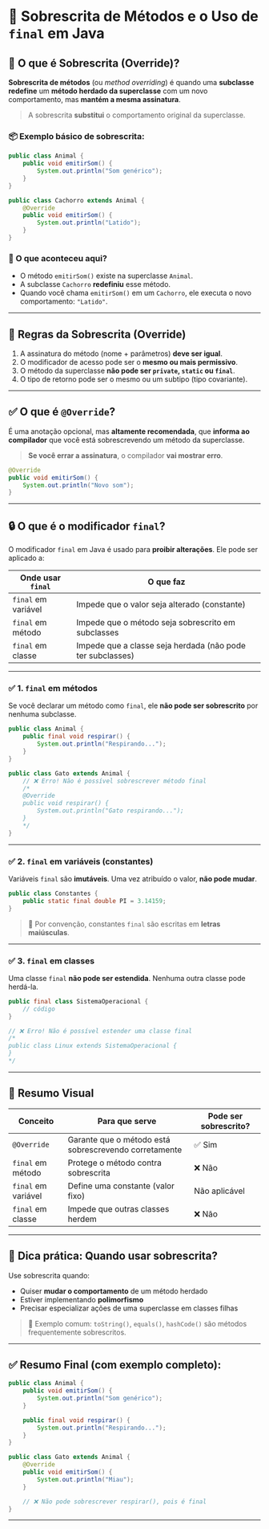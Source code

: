 # 🔁 Sobrescrita de Métodos e o Uso de `final` em Java

## 📌 O que é **Sobrescrita (Override)**?

**Sobrescrita de métodos** (ou *method overriding*) é quando uma **subclasse redefine** um **método herdado da superclasse** com um novo comportamento, mas **mantém a mesma assinatura**.

> A sobrescrita **substitui** o comportamento original da superclasse.

### 📦 Exemplo básico de sobrescrita:

```java
public class Animal {
    public void emitirSom() {
        System.out.println("Som genérico");
    }
}

public class Cachorro extends Animal {
    @Override
    public void emitirSom() {
        System.out.println("Latido");
    }
}
```

### 🧠 O que aconteceu aqui?

* O método `emitirSom()` existe na superclasse `Animal`.
* A subclasse `Cachorro` **redefiniu** esse método.
* Quando você chama `emitirSom()` em um `Cachorro`, ele executa o novo comportamento: `"Latido"`.

---

## 🧪 Regras da Sobrescrita (Override)

1. A assinatura do método (nome + parâmetros) **deve ser igual**.
2. O modificador de acesso pode ser o **mesmo ou mais permissivo**.
3. O método da superclasse **não pode ser `private`, `static` ou `final`**.
4. O tipo de retorno pode ser o mesmo ou um subtipo (tipo covariante).

---

## ✅ O que é `@Override`?

É uma anotação opcional, mas **altamente recomendada**, que **informa ao compilador** que você está sobrescrevendo um método da superclasse.

> **Se você errar a assinatura**, o compilador **vai mostrar erro**.

```java
@Override
public void emitirSom() {
    System.out.println("Novo som");
}
```

---

## 🔒 O que é o modificador `final`?

O modificador `final` em Java é usado para **proibir alterações**. Ele pode ser aplicado a:

| Onde usar `final`   | O que faz                                                  |
| ------------------- | ---------------------------------------------------------- |
| `final` em variável | Impede que o valor seja alterado (constante)               |
| `final` em método   | Impede que o método seja sobrescrito em subclasses         |
| `final` em classe   | Impede que a classe seja herdada (não pode ter subclasses) |

---

### ✅ 1. `final` em métodos

Se você declarar um método como `final`, ele **não pode ser sobrescrito** por nenhuma subclasse.

```java
public class Animal {
    public final void respirar() {
        System.out.println("Respirando...");
    }
}

public class Gato extends Animal {
    // ❌ Erro! Não é possível sobrescrever método final
    /*
    @Override
    public void respirar() {
        System.out.println("Gato respirando...");
    }
    */
}
```

---

### ✅ 2. `final` em variáveis (constantes)

Variáveis `final` são **imutáveis**. Uma vez atribuído o valor, **não pode mudar**.

```java
public class Constantes {
    public static final double PI = 3.14159;
}
```

> 📌 Por convenção, constantes `final` são escritas em **letras maiúsculas**.

---

### ✅ 3. `final` em classes

Uma classe `final` **não pode ser estendida**. Nenhuma outra classe pode herdá-la.

```java
public final class SistemaOperacional {
    // código
}

// ❌ Erro! Não é possível estender uma classe final
/*
public class Linux extends SistemaOperacional {
}
*/
```

---

## 🧠 Resumo Visual

| Conceito            | Para que serve                                        | Pode ser sobrescrito? |
| ------------------- | ----------------------------------------------------- | --------------------- |
| `@Override`         | Garante que o método está sobrescrevendo corretamente | ✅ Sim                 |
| `final` em método   | Protege o método contra sobrescrita                   | ❌ Não                 |
| `final` em variável | Define uma constante (valor fixo)                     | Não aplicável         |
| `final` em classe   | Impede que outras classes herdem                      | ❌ Não                 |

---

## 💬 Dica prática: Quando usar sobrescrita?

Use sobrescrita quando:

* Quiser **mudar o comportamento** de um método herdado
* Estiver implementando **polimorfismo**
* Precisar especializar ações de uma superclasse em classes filhas

> 🧠 Exemplo comum: `toString()`, `equals()`, `hashCode()` são métodos frequentemente sobrescritos.

---

## ✅ Resumo Final (com exemplo completo):

```java
public class Animal {
    public void emitirSom() {
        System.out.println("Som genérico");
    }

    public final void respirar() {
        System.out.println("Respirando...");
    }
}

public class Gato extends Animal {
    @Override
    public void emitirSom() {
        System.out.println("Miau");
    }

    // ❌ Não pode sobrescrever respirar(), pois é final
}
```

---
